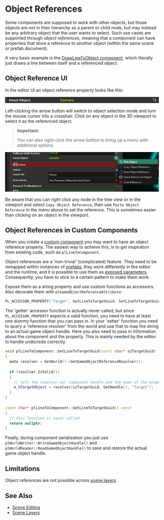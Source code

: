 # Object References

Some components are supposed to work with other objects, but those objects are not in their hierarchy as a parent or child node, but may instead be any arbitrary object that the user wants to select. Such use cases are supported through *object references*, meaning that a component can have properties that store a reference to another object (within the same scene or prefab document).

A very basic example is the [DrawLineToObject component](draw-line-component.md), which literally just draws a line between itself and a referenced object.

## Object Reference UI

In the editor UI an object reference property looks like this:

![Object Reference](media/object-reference.png)

Left-clicking the arrow button will switch to object selection mode and turn the mouse cursor into a crosshair. Click on any object in the 3D viewport to select it as the referenced object.

> **Important:**
>
> You can also right-click the arrow button to bring up a menu with additional options.

![Object Reference Menu](media/object-reference-menu.png)

Be aware that you can right click any node in the tree view or in the viewport and select `Copy Object Reference`, then use `Paste Object Reference` in the menu above to set the reference. This is sometimes easier than clicking on an object in the viewport.

## Object References in Custom Components

When you create a [custom component](custom-cpp-component.md) you may want to have an object reference property. The easiest way to achieve this, is to get inspiration from existing code, such as `plLineToComponent`.

Object references are a 'non-trivial' (complicated) feature. They need to be remapped within instances of [prefabs](prefabs-overview.md), they work differently in the editor and the runtime, and it is possible to use them as [exposed parameters](exposed-parameters.md). Consequently, you have to stick to a certain pattern to make them work.

Expose them as a string property and use custom functions as accessors. Also decorate them with `plGameObjectReferenceAttribute`:

<!-- BEGIN-DOCS-CODE-SNIPPET: object-reference-property -->
```cpp
PL_ACCESSOR_PROPERTY("Target", GetLineToTargetGuid, SetLineToTargetGuid)->AddAttributes(new plGameObjectReferenceAttribute()),
```
<!-- END-DOCS-CODE-SNIPPET -->

The 'getter' accessor function is actually never called, but since `PL_ACCESSOR_PROPERTY` expects a valid function, you need to have at least one dummy function that you can pass in. In your 'setter' function you need to query a 'reference resolver' from the world and use that to map the string to an actual game object handle. Here you also need to pass in information about the component and the property. This is mainly needed by the editor to handle undo/redo correctly.

<!-- BEGIN-DOCS-CODE-SNIPPET: object-reference-funcs -->
```cpp
void plLineToComponent::SetLineToTargetGuid(const char* szTargetGuid)
{
  auto resolver = GetWorld()->GetGameObjectReferenceResolver();

  if (resolver.IsValid())
  {
    // tell the resolver our component handle and the name of the property for the object reference
    m_hTargetObject = resolver(szTargetGuid, GetHandle(), "Target");
  }
}

const char* plLineToComponent::GetLineToTargetGuid() const
{
  // this function is never called
  return nullptr;
}
```
<!-- END-DOCS-CODE-SNIPPET -->

Finally, during component serialization you just use `plWorldWriter::WriteGameObjectHandle()` and `plWorldReader::ReadGameObjectHandle()` to save and restore the actual game object handle.

## Limitations

Object references are not possible across [scene layers](scene-layers.md).

## See Also

* [Scene Editing](scene-editing.md)
* [Scene Layers](scene-layers.md)

